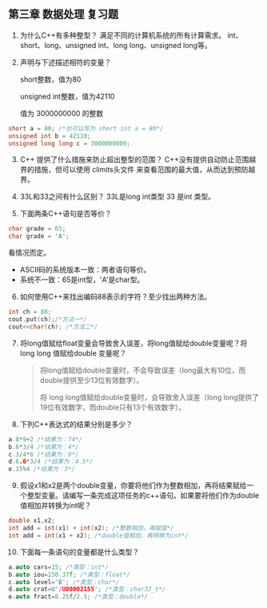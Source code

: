 ## 第三章 数据处理 复习题

1. 为什么C++有多种整型？
满足不同的计算机系统的所有计算需求。
int、short、long、unsigned int、long long、unsigned long等。


2. 声明与下述描述相符的变量？

    short整数，值为80

    unsigned int整数，值为42110

    值为 3000000000 的整数
```cpp
short a = 80; /*也可以写为 short int a = 80*/
unsigned int b = 42110;
unsigned long long c = 3000000000;
```

3. C++ 提供了什么措施来防止超出整型的范围？
C++没有提供自动防止范围越界的措施，但可以使用 climits头文件 来查看范围的最大值，从而达到预防越界。

4. 33L和33之间有什么区别？
33L是long int类型
33 是int 类型。

5. 下面两条C++语句是否等价？
```cpp
char grade = 65;
char grade = 'A';
```
看情况而定。
- ASCII码的系统版本一致：两者语句等价。
- 系统不一致：65是int型，'A'是char型。

6. 如何使用C++来找出编码88表示的字符？至少找出两种方法。
```cpp
int ch = 88;
cout.put(ch);/*方法一*/
cout<<char(ch); /*方法二*/
```

7. 将long值赋给float变量会导致舍入误差，将long值赋给double变量呢？将long long 值赋给double 变量呢？
    > 将long值赋给double变量时，不会导致误差（long最大有10位，而double提供至少13位有效数字）。
    > 
    > 将 long long值赋给double变量时，会导致舍入误差（long long提供了19位有效数字，而double只有13个有效数字）。

8. 下列C++表达式的结果分别是多少？
```cpp
a.8*9+2 /*结果为：74*/
b.6*3/4 /*结果为：4*/
c.3/4*6 /*结果为：0*/ 
d.6.0*3/4 /*结果为：4.5*/
e.15%4 /*结果为：3*/
```

9. 假设x1和x2是两个double变量，你要将他们作为整数相加，再将结果赋给一个整型变量。请编写一条完成这项任务的c++语句。如果要将他们作为double值相加并转换为int呢？
```cpp
double x1,x2;
int add = int(x1) + int(x2); /*整数相加，再赋值*/
int add = int(x1 + x2); /*double值相加，再转换为int*/
```

10. 下面每一条语句的变量都是什么类型？
```cpp
a.auto cars=15; /*类型：int*/
b.auto iou=150.37f; /*类型：float*/
c.auto level='B'; /*类型：char*/ 
d.auto crat=U'/U00002155'; /*类型：char32_t*/
e.auto fract=8.25f/2.5; /*类型：double*/
```


